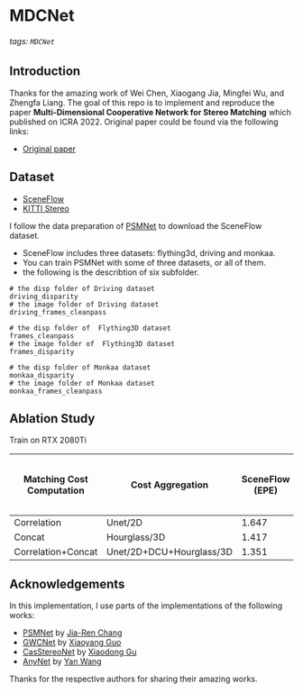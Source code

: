 # MDCNet
###### tags: `MDCNet`
## Introduction
Thanks for the amazing work of Wei Chen, Xiaogang Jia, Mingfei Wu, and Zhengfa Liang. The goal of this repo is to implement and reproduce the paper **Multi-Dimensional Cooperative Network for Stereo Matching** which published on ICRA 2022. Original paper could be found via the following links:
* [Original paper](https://ieeexplore.ieee.org/document/9627805)

## Dataset
* [SceneFlow](http://www.cvlibs.net/datasets/kitti/eval_stereo.php)
* [KITTI Stereo](https://lmb.informatik.uni-freiburg.de/resources/datasets/SceneFlowDatasets.en.html)

I follow the data preparation of [PSMNet](https://github.com/JiaRenChang/PSMNet/tree/master/dataset) to download the SceneFlow dataset.
* SceneFlow includes three datasets: flything3d, driving and monkaa.
* You can train PSMNet with some of three datasets, or all of them.
* the following is the describtion of six subfolder.
```
# the disp folder of Driving dataset
driving_disparity  
# the image folder of Driving dataset
driving_frames_cleanpass

# the disp folder of  Flything3D dataset
frames_cleanpass  
# the image folder of  Flything3D dataset
frames_disparity  

# the disp folder of Monkaa dataset
monkaa_disparity  
# the image folder of Monkaa dataset
monkaa_frames_cleanpass
```
## Ablation Study
Train on RTX 2080Ti

| Matching Cost Computation | Cost Aggregation         | SceneFlow (EPE) | KITTI 2015 D1-all (%) | KITTI 2012 D1-all (%) | Time(s) |
| ------------------------- | ------------------------ | --------------- | --------------------- | --------------------- | ------- |
| Correlation               | Unet/2D                  | 1.647           | 3.93%                 |                       | 0.043   |
| Concat                    | Hourglass/3D             | 1.417           | 2.13%                 |                       | 0.243   |
| Correlation+Concat        | Unet/2D+DCU+Hourglass/3D | 1.351           | 3.29%                 |                       | 0.073   |

## Acknowledgements
In this implementation, I use parts of the implementations of the following works:
* [PSMNet](https://github.com/JiaRenChang/PSMNet) by [Jia-Ren Chang](https://jiarenchang.github.io/)
* [GWCNet](https://github.com/xy-guo/GwcNet) by [Xiaoyang Guo](https://github.com/xy-guo)
* [CasStereoNet](https://github.com/hz-ants/cascade-mvsnet) by [Xiaodong Gu](https://github.com/gxd1994)
* [AnyNet](https://github.com/mileyan/AnyNet) by [Yan Wang](https://www.cs.cornell.edu/~yanwang/)

Thanks for the respective authors for sharing their amazing works.